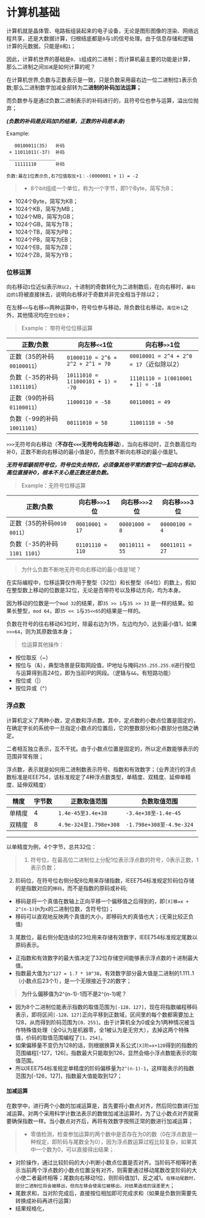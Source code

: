 # 计算机基础

计算机就是晶体管、电路板组装起来的电子设备，无论是图形图像的渲染、网络远程共享，还是大数据计算，归根结底都是`0`与`1`的信号处理。由于信息存储和逻辑计算的元数据，只能是`0`和`1`；

因此，计算机世界的基础是`0`、`1`组成的二进制；而计算机最主要的功能是计算，那么二进制之间`加减`是如何计算的呢？

在计算机世界,负数与正数表示是一致，只是负数采用最右边一位二进制位`1`表示负数;那么二进制数字加减全部转为**二进制的补码加法运算；**

而负数参与是通过负数二进制表示的补码进行的，且符号位也参与运算，溢出位抛弃；

***(负数的补码是反码加1的结果，正数的补码是本身)***


Example:

```
   00100011(35)   补码
 + 11011011(-37)  补码
 _________________
   11111110       补码

负数:最左1位表示负,右7位值取反+1：-(0000001 + 1) = -2

```


>+ 8个bit组成一个单位，称为一个字节，即1个Byte，简写为B；
+ 1024个Byte，简写为KB；
+ 1024个KB，简写为MB；
+ 1024个MB，简写为GB；
+ 1024个GB，简写为TB；
+ 1024个TB，简写为PB；
+ 1024个PB，简写为EB；
+ 1024个EB，简写为ZB；
+ 1024个ZB，简写为YB；


### 位移运算

向右移动`1`位近似表示`除以2`，十进制的奇数转化为二进制数后，在向右移时，`最右边的1`将被直接抹去，说明向右移对于奇数并非完全相当于除以2；

在左移`<<`与右移`>>`两种运算中，符号位参与移动，除负数往右移动，`高位补1`之外，其他情况均在`空位处0`；

>Example： 带符号位位移运算

正数/负数|向左移`<<`1位|向右移`>>`1位|
--|--|--|
正数（35的补码`00100011`）|`01000110 = 2^6 + 2^2 + 2^1 = 70`|`00010001 = 2^4 + 2^0 = 17`（近似除以2）|
负数（-35的补码`11011101`）|`10111010 = 1(1000101 + 1) = -70`|`11101110 = 1(0010001 + 1) = -18`|
正数（99的补码`01100011`）|`11000110 = -58`|`00110001 = 49`|
负数（-99的补码`10011101`）|`00111010 = 58`|`11001110 = -50`|


`>>>`无符号向右移动（**不存在`<<<`无符号向左移动**），当向右移动时，正负数高位均补0，正数不断向右移动的最小值是0，而负数不断向右移动的最小值是1。

***无符号即藐视符号位，符号位失去特权，必须像其他平常的数字位一起向右移动，高位直接补0，根本不关心是正数还是负数。***

>Example：无符号位移运算

正数/负数|向右移`>>>`1位|向右移`>>>`2位|向右移`>>>`3位|
--|--|--|--|
正数（35的补码`0010 0011`）| `00010001 = 17` | `00001000 = 8` | `00000100 = 4` |
负数（-35的补码`1101 1101`）| `01101110 = 110` | `00110111 = 55` | `00011011 = 27` |


>为什么负数不断地无符号向右移动的最小值是1呢？

在实际编程中，位移运算仅作用于整型（32位）和长整型（64位）的数上，假如在整型数上移动的位数是32位，无论是否带符号以及移动方向，均为本身。

因为移动的位数是一个`mod 32`的结果，即`35 >> 1`与`35 >> 33` 是一样的结果。如果长整型，`mod 64`，即`35 << 1`与`35<<65`的结果是一样的。

负数在符号的往右移动63位时，除最右边为1外，左边均为0，达到最小值1，如果`>>>64`，则为其原数值本身；


>位运算其他操作：
+ 按位取反（~）
+ 按位与（&），典型场景是获取网段值，IP地址与掩码`255.255.255.0`进行按位与运算得到高24位，即为当前IP的网段。（逻辑与`&&`，有短路功能）
+ 按位或（|）
+ 按位异或（^）

### 浮点数

计算机定义了两种小数，定点数和浮点数。其中，定点数的小数点位置是固定的，在确定字长的系统中一旦指定小数点的位置后，它的整数部分和小数部分也随之确定。

二者相互独立表示，互不干扰。由于小数点位置是固定的，所以定点数能够表示的范围非常有限；

浮点数，表示就是如何用二进制数表示符号、指数和有效数字；（业界流行的浮点数标准是IEEE754，该标准规定了4种浮点数类型，单精度、双精度、延伸单精度、延伸双精度）

精度|字节数|正数取值范围|负数取值范围|
--|--|--|--|
单精度|4|`1.4e-45至3.4e+38`|`-3.4e+38至-1.4e-45`|
双精度|8|`4.9e-324至1.798e+308`|`-1.798e+308至-4.9e-324`|

---

以单精度为例，4个字节，总共32位：
>1. 符号位，在最高位二进制位上分配1位表示浮点数的符号，0表示正数，1表示负数；
2. 阶码位，在符号位右侧分配8位用来存储指数，IEEE754标准规定阶码位存储的是指数对应的`移码`，而不是指数的原码或补码;
  + 移码是将一个真值在数轴上正向平移一个偏移值之后得到的，即`[X]移=x + 2^(n-1)`(n为x的二进制位数，含符号位)；
  + 移码可以直观地反映两个真值的大小，即移码大的真值也大；(无需比较正负值)
3. 尾数位，最右侧分配连续的23位用来存储有效数字，IEEE754标准规定尾数以原码表示。
  + 正指数和有效数字的最大值决定了32位存储空间能够表示浮点数的十进制最大值。
  + 指数最大值为`2^127 = 1.7 * 10^38`，有效数字部分最大值是二进制的1.111..1（小数点后23个1），是一个无限接近于2的数字；

>**为什么偏移值为2^(n-1)-1而不是2^(n-1)呢？**
+ 因为8个二进制位能表示指数的取值范围为`[-128，127]`，现在将指数编程移码表示，即将区间`[-128，127]`正向平移到正数域，区间里的每个数都需要加上128，从而得到阶码范围为`[0，255]`。由于计算机全为0或全为1两种情况被当作特殊值处理（全0认为是机器零，全1被认为是无穷大），去掉这两个特殊值，价码的取值范围编程了`[1，254]`。
+ 如果偏移量不变仍为128的话，则根据换算关系公式`[X]阶=x+128`得到的指数的范围编程[-127，126]，指数最大只能取到126，显然会缩小浮点数能表示的取值范围。
+ 所以IEEE754标准规定单精度的阶码偏移量为`2^(n-1)-1`，这样能表示的指数范围为[-126，127]，指数最大值能取到127；
  

#### 加减运算

在数学中，进行两个小数的加减运算是，首先要将小数点对齐，然后同位数进行加减运算。对两个采用科学计数法表示的数做加减法运算时，为了让小数点对齐就需要确保指数一样。当小数点对齐后，再将有效数字按照正常的数进行加减运算；

>+ 零值检测，检查参加运算的两个数中是否存在为0的数（0在浮点数是一种规定，即阶码与尾数全为0），因为浮点数运算过程比较复杂，如果其中一个数为0，可以直接得出结果；
+ 对阶操作，通过比较阶码的大小判断小数点位置是否对齐。当阶码不相等时表示当前两个浮点数的小数点位置没有对齐，则需要通过移动尾数改变阶码的大小使二者最终相等；尾数向右移动1位，则阶码值加1，反之减1。`在移动尾数时，部分二进制位将会被移出，但向左移会使高位被移出，对结果造成的误差更大`；
+ 尾数求和，当对阶完成后，直接按位相加即可完成求和（如果是负数则需要先转换成补码再进行运算）
+ 结果规格化，

